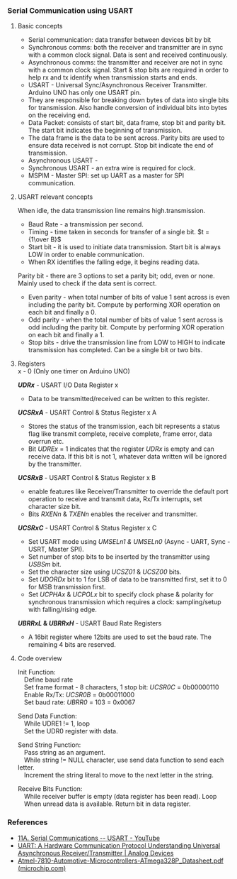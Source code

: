 ### Serial Communication using USART 

1) Basic concepts         

   - Serial communication: data transfer between devices bit by bit              
   - Synchronous comms: both the receiver and transmitter are in sync with a common clock signal. Data is sent and received continuously.                                
   - Asynchronous comms: the transmitter and receiver are not in sync with a common clock signal. Start & stop bits are required in order to help rx and tx identify when transmission starts and ends.                   
   - USART - Universal Sync/Asynchronous Receiver Transmitter. Arduino UNO has only one USART pin.                        
   - They are responsible for breaking down bytes of data into single bits for transmission. Also handle conversion of individual bits into bytes on the receiving end.                           
   - Data Packet: consists of start bit, data frame, stop bit and parity bit. The start bit indicates the beginning of transmission.                     
   - The data frame is the data to be sent across. Parity bits are used to ensure data received is not corrupt. Stop bit indicate the end of transmission.                                
   - Asynchronous USART -                  
   - Synchronous USART - an extra wire is required for clock.                   
   - MSPIM - Master SPI: set up UART as a master for SPI communication.                 
2) USART relevant concepts          

   When idle, the data transmission line remains high.transmission.                                   
   - Baud Rate -  a transmission per second.                    
   - Timing - time taken in seconds for transfer of a single bit. $t = {1\over B}$                                
   - Start bit - it is used to initiate data transmission. Start bit is always LOW in order to enable communication.                  
   - When RX identifies the falling edge, it begins reading data.                                        
   
   Parity bit - there are 3 options to set a parity bit; odd, even or none. Mainly used to check if the data sent is correct.                      
   - Even parity - when total number of bits of value 1 sent across is even including the parity bit. Compute by performing XOR operation on each bit and finally a 0.                             
   - Odd parity - when the total number of bits of value 1 sent across is odd including the parity bit. Compute by performing XOR operation on each bit and finally a 1.                       
   - Stop bits - drive the transmission line from LOW to HIGH to indicate transmission has completed. Can be a single bit or two bits.
3) Registers                                     
   x - 0 (Only one timer on Arduino UNO)

   **_UDRx_** - USART I/O Data Register x                                   
   - Data to be transmitted/received can be written to this register.                         

   **_UCSRxA_** - USART Control & Status Register x A                      
   - Stores the status of the transmission, each bit represents a status flag like transmit complete, receive complete, frame error, data overrun etc.                  
   - Bit _UDREx_ = 1 indicates that the register _UDRx_ is empty and can receive data. If this bit is not 1, whatever data written will be ignored by the transmitter.         
   
   **_UCSRxB_** - USART Control & Status Register x B         
   - enable features like Receiver/Transmitter to override the default port operation to receive and transmit data, Rx/Tx interrupts, set character size bit.                     
   - Bits _RXENn_ & _TXENn_ enables the receiver and transmitter.         
   
   **_UCSRxC_** - USART Control & Status Register x C         
   - Set USART mode using _UMSELn1 & UMSELn0_ (Async - UART, Sync - USRT, Master SPI).         
   - Set number of stop bits to be inserted by the transmitter using _USBSm_ bit.          
   - Set the character size using _UCSZ01_ & _UCSZ00_ bits.          
   - Set _UDORDx_ bit to 1 for LSB of data to be transmitted first, set it to 0 for MSB transmission first.         
   - Set _UCPHAx_ & _UCPOLx_ bit to specify clock phase & polarity for synchronous transmission which requires a clock: sampling/setup with falling/rising edge.           
   
   **_UBRRxL_ & _UBRRxH_** - USART Baud Rate Registers         
   - A 16bit register where 12bits are used to set the baud rate. The remaining 4 bits are reserved.      

4) Code overview         

   Init Function:         
   &emsp;Define baud rate         
   &emsp;Set frame format - 8 characters, 1 stop bit: _UCSR0C_ = 0b00000110          
   &emsp;Enable Rx/Tx: _UCSR0B_ = 0b00011000          
   &emsp;Set baud rate: _UBRR0_ = 103 = 0x0067         
            
   Send Data Function:         
   &emsp;While UDRE1 != 1, loop         
   &emsp;Set the UDR0 register with data.

   Send String Function:    
   &emsp;Pass string as an argument.                                          
   &emsp;While string != NULL character, use send data function to send each letter.    
   &emsp;Increment the string literal to move to the next letter in the string.     

   Receive Bits Function:      
   &emsp;While receiver buffer is empty (data register has been read). Loop   
   &emsp;When unread data is available. Return bit in data register.                                            

### References         
- [11A. Serial Communications -- USART - YouTube](https://www.youtube.com/watch?v=W5xt6w5EMP0)         
- [UART: A Hardware Communication Protocol Understanding Universal Asynchronous Receiver/Transmitter | Analog Devices](https://www.analog.com/en/resources/analog-dialogue/articles/uart-a-hardware-communication-protocol.html)
- [Atmel-7810-Automotive-Microcontrollers-ATmega328P_Datasheet.pdf (microchip.com)](https://ww1.microchip.com/downloads/en/DeviceDoc/Atmel-7810-Automotive-Microcont-ATmega328P_Datasheet.pdf)
         
            